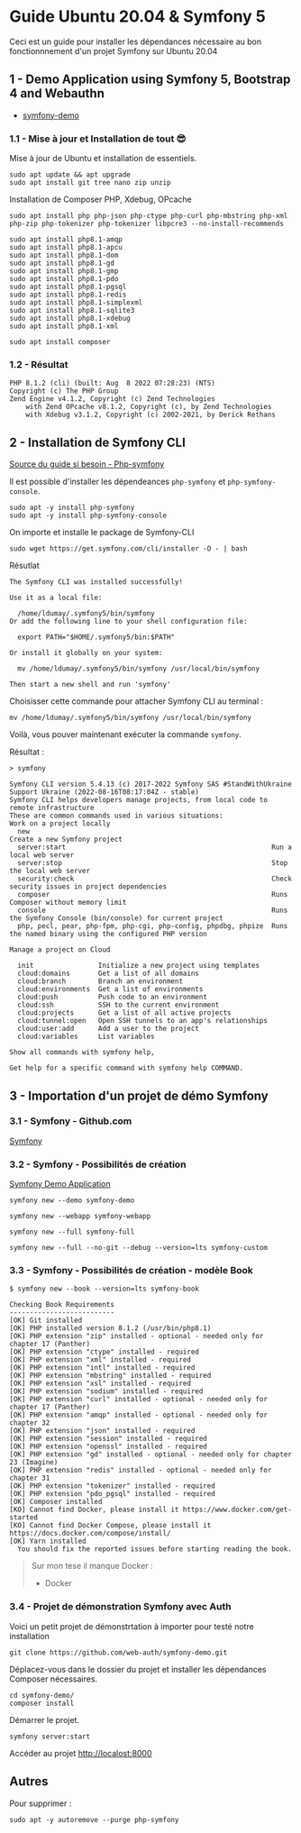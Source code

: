 # Guide Ubuntu 20.04 & Symfony 5

Ceci est un guide pour installer les dépendances nécessaire au bon fonctionnnement d'un projet Symfony sur Ubuntu 20.04

## 1 - Demo Application using Symfony 5, Bootstrap 4 and Webauthn

- [symfony-demo](https://github.com/web-auth/symfony-demo.git)

### 1.1 - Mise à jour et Installation de tout 😎

Mise à jour de Ubuntu et installation de essentiels.

```
sudo apt update && apt upgrade
sudo apt install git tree nano zip unzip
```

Installation de Composer PHP, Xdebug, OPcache

```
sudo apt install php php-json php-ctype php-curl php-mbstring php-xml php-zip php-tokenizer php-tokenizer libpcre3 --no-install-recommends

sudo apt install php8.1-amqp
sudo apt install php8.1-apcu
sudo apt install php8.1-dom
sudo apt install php8.1-gd
sudo apt install php8.1-gmp
sudo apt install php8.1-pdo
sudo apt install php8.1-pgsql
sudo apt install php8.1-redis
sudo apt install php8.1-simplexml
sudo apt install php8.1-sqlite3
sudo apt install php8.1-xdebug
sudo apt install php8.1-xml

sudo apt install composer
```

### 1.2 - Résultat

```
PHP 8.1.2 (cli) (built: Aug  8 2022 07:28:23) (NTS)
Copyright (c) The PHP Group
Zend Engine v4.1.2, Copyright (c) Zend Technologies
    with Zend OPcache v8.1.2, Copyright (c), by Zend Technologies
    with Xdebug v3.1.2, Copyright (c) 2002-2021, by Derick Rethans
```

## 2 - Installation de Symfony CLI

[Source du guide si besoin - Php-symfony](https://installati.one/ubuntu/22.04/php-symfony/)

Il est possible d'installer les dépendeances `php-symfony` et `php-symfony-console`.

```
sudo apt -y install php-symfony
sudo apt -y install php-symfony-console
```

On importe et installe le package de Symfony-CLI

```
sudo wget https://get.symfony.com/cli/installer -O - | bash
```

Résutlat

```
The Symfony CLI was installed successfully!

Use it as a local file:

  /home/ldumay/.symfony5/bin/symfony
Or add the following line to your shell configuration file:

  export PATH="$HOME/.symfony5/bin:$PATH"

Or install it globally on your system:

  mv /home/ldumay/.symfony5/bin/symfony /usr/local/bin/symfony

Then start a new shell and run 'symfony'
```

Choisisser cette commande pour attacher Symfony CLI au terminal :

```
mv /home/ldumay/.symfony5/bin/symfony /usr/local/bin/symfony
```

Voilà, vous pouver maintenant exécuter la commande `symfony`.

Résultat : 

```
> symfony

Symfony CLI version 5.4.13 (c) 2017-2022 Symfony SAS #StandWithUkraine Support Ukraine (2022-08-16T08:17:04Z - stable)
Symfony CLI helps developers manage projects, from local code to remote infrastructure
These are common commands used in various situations:
Work on a project locally
  new                                                            Create a new Symfony project
  server:start                                                   Run a local web server
  server:stop                                                    Stop the local web server
  security:check                                                 Check security issues in project dependencies
  composer                                                       Runs Composer without memory limit
  console                                                        Runs the Symfony Console (bin/console) for current project
  php, pecl, pear, php-fpm, php-cgi, php-config, phpdbg, phpize  Runs the named binary using the configured PHP version

Manage a project on Cloud

  init                Initialize a new project using templates
  cloud:domains       Get a list of all domains
  cloud:branch        Branch an environment
  cloud:environments  Get a list of environments
  cloud:push          Push code to an environment
  cloud:ssh           SSH to the current environment
  cloud:projects      Get a list of all active projects
  cloud:tunnel:open   Open SSH tunnels to an app's relationships
  cloud:user:add      Add a user to the project
  cloud:variables     List variables

Show all commands with symfony help,

Get help for a specific command with symfony help COMMAND.
```

## 3 - Importation d'un projet de démo Symfony

### 3.1 - Symfony - Github.com

[Symfony](https://github.com/symfony)

### 3.2 - Symfony  - Possibilités de création

[Symfony Demo Application](https://github.com/symfony/demo)

```
symfony new --demo symfony-demo

symfony new --webapp symfony-webapp

symfony new --full symfony-full

symfony new --full --no-git --debug --version=lts symfony-custom
```

### 3.3 - Symfony  - Possibilités de création - modèle Book

```
$ symfony new --book --version=lts symfony-book

Checking Book Requirements
--------------------------
[OK] Git installed
[OK] PHP installed version 8.1.2 (/usr/bin/php8.1)
[OK] PHP extension "zip" installed - optional - needed only for chapter 17 (Panther)
[OK] PHP extension "ctype" installed - required
[OK] PHP extension "xml" installed - required
[OK] PHP extension "intl" installed - required
[OK] PHP extension "mbstring" installed - required
[OK] PHP extension "xsl" installed - required
[OK] PHP extension "sodium" installed - required
[OK] PHP extension "curl" installed - optional - needed only for chapter 17 (Panther)
[OK] PHP extension "amqp" installed - optional - needed only for chapter 32
[OK] PHP extension "json" installed - required
[OK] PHP extension "session" installed - required
[OK] PHP extension "openssl" installed - required
[OK] PHP extension "gd" installed - optional - needed only for chapter 23 (Imagine)
[OK] PHP extension "redis" installed - optional - needed only for chapter 31
[OK] PHP extension "tokenizer" installed - required
[OK] PHP extension "pdo_pgsql" installed - required
[OK] Composer installed
[KO] Cannot find Docker, please install it https://www.docker.com/get-started
[KO] Cannot find Docker Compose, please install it https://docs.docker.com/compose/install/
[OK] Yarn installed                                                              
  You should fix the reported issues before starting reading the book.  
```

> Sur mon tese il manque Docker :
>   - Docker

### 3.4 - Projet de démonstration Symfony avec Auth

Voici un petit projet de démonstrtation à importer pour testé notre installation

```
git clone https://github.com/web-auth/symfony-demo.git
```

Déplacez-vous dans le dossier du projet et installer les dépendances Composer nécessaires.

```
cd symfony-demo/
composer install
```

Démarrer le projet.

```
symfony server:start
```

Accéder au projet [http://localost:8000](http://localost:8000)

## Autres

Pour supprimer :

```
sudo apt -y autoremove --purge php-symfony
```